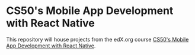 # CS50's Mobile App Development with React Native
This repository will house projects from the edX.org course [CS50's Mobile App Development with React Native](https://www.edx.org/course/cs50s-mobile-app-development-with-react-native).
